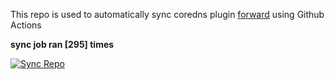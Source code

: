 This repo is used to automatically sync coredns plugin [forward](https://github.com/QZLin/forward) using Github Actions

**sync job ran [295] times**

[![Sync Repo](https://github.com/QZLin/coredns-extract/actions/workflows/sync.yaml/badge.svg)](https://github.com/QZLin/coredns-extract/actions/workflows/sync.yaml)
